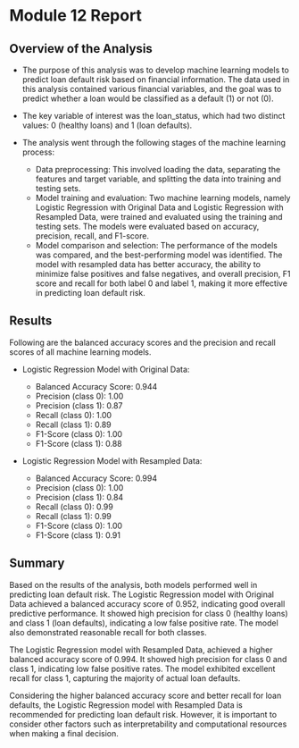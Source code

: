 # Module 12 Report

## Overview of the Analysis

* The purpose of this analysis was to develop machine learning models to predict loan default risk based on financial information. The data used in this analysis contained various financial variables, and the goal was to predict whether a loan would be classified as a default (1) or not (0).

* The key variable of interest was the loan_status, which had two distinct values: 0 (healthy loans) and 1 (loan defaults).

* The analysis went through the following stages of the machine learning process:

  * Data preprocessing: This involved loading the data, separating the features and target variable, and splitting the data into training and testing sets.
  * Model training and evaluation: Two machine learning models, namely Logistic Regression with Original Data and Logistic Regression with Resampled Data, were trained and evaluated using the training and testing sets. The models were evaluated based on accuracy, precision, recall, and F1-score.
  * Model comparison and selection: The performance of the models was compared, and the best-performing model was identified. The model with resampled data has better accuracy, the ability to minimize false positives and false negatives, and overall precision, F1 score and recall for both label 0 and label 1, making it more effective in predicting loan default risk.

## Results

Following are the balanced accuracy scores and the precision and recall scores of all machine learning models.

* Logistic Regression Model with Original Data:
  * Balanced Accuracy Score: 0.944
  * Precision (class 0): 1.00
  * Precision (class 1): 0.87
  * Recall (class 0): 1.00
  * Recall (class 1): 0.89
  * F1-Score (class 0): 1.00
  * F1-Score (class 1): 0.88



* Logistic Regression Model with Resampled Data:
  * Balanced Accuracy Score: 0.994
  * Precision (class 0): 1.00
  * Precision (class 1): 0.84
  * Recall (class 0): 0.99
  * Recall (class 1): 0.99
  * F1-Score (class 0): 1.00
  * F1-Score (class 1): 0.91

## Summary

Based on the results of the analysis, both models performed well in predicting loan default risk. The Logistic Regression model with Original Data achieved a balanced accuracy score of 0.952, indicating good overall predictive performance. It showed high precision for class 0 (healthy loans) and class 1 (loan defaults), indicating a low false positive rate. The model also demonstrated reasonable recall for both classes.

The Logistic Regression model with Resampled Data, achieved a higher balanced accuracy score of 0.994. It showed high precision for class 0 and class 1, indicating low false positive rates. The model exhibited excellent recall for class 1, capturing the majority of actual loan defaults.

Considering the higher balanced accuracy score and better recall for loan defaults, the Logistic Regression model with Resampled Data is recommended for predicting loan default risk. However, it is important to consider other factors such as interpretability and computational resources when making a final decision.
